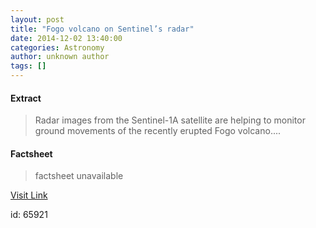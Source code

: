 ```yaml
---
layout: post
title: "Fogo volcano on Sentinel’s radar"
date: 2014-12-02 13:40:00
categories: Astronomy
author: unknown author
tags: []
---
```



#### Extract
>Radar images from the Sentinel-1A satellite are helping to monitor ground movements of the recently erupted Fogo volcano....

#### Factsheet
>factsheet unavailable

[Visit Link](http://www.esa.int/Our_Activities/Observing_the_Earth/Copernicus/Sentinel-1/Fogo_volcano_on_Sentinel_s_radar)

id:   65921
